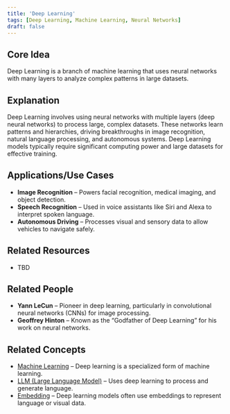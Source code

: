 ```yaml
---
title: 'Deep Learning'
tags: [Deep Learning, Machine Learning, Neural Networks]
draft: false
---
```


## Core Idea
Deep Learning is a branch of machine learning that uses neural networks with many layers to analyze complex patterns in large datasets.

## Explanation
Deep Learning involves using neural networks with multiple layers (deep neural networks) to process large, complex datasets. These networks learn patterns and hierarchies, driving breakthroughs in image recognition, natural language processing, and autonomous systems. Deep Learning models typically require significant computing power and large datasets for effective training.

## Applications/Use Cases
- **Image Recognition** – Powers facial recognition, medical imaging, and object detection.
- **Speech Recognition** – Used in voice assistants like Siri and Alexa to interpret spoken language.
- **Autonomous Driving** – Processes visual and sensory data to allow vehicles to navigate safely.

## Related Resources
- TBD

## Related People
- **Yann LeCun** – Pioneer in deep learning, particularly in convolutional neural networks (CNNs) for image processing.
- **Geoffrey Hinton** – Known as the “Godfather of Deep Learning” for his work on neural networks.

## Related Concepts
- [Machine Learning](../Machine_Learning) – Deep learning is a specialized form of machine learning.
- [LLM (Large Language Model)](../LLM) – Uses deep learning to process and generate language.
- [Embedding](../Embedding) – Deep learning models often use embeddings to represent language or visual data.
